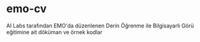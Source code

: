 # emo-cv
AI Labs tarafından EMO'da düzenlenen Derin Öğrenme ile Bilgisayarlı Görü eğitimine ait döküman ve örnek kodlar
